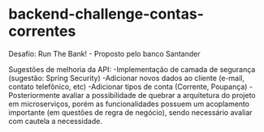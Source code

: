 # backend-challenge-contas-correntes
Desafio: Run The Bank! - Proposto pelo banco Santander

Sugestões de melhoria da API: 
-Implementação de camada de segurança (sugestão: Spring Security)
-Adicionar novos dados ao cliente (e-mail, contato telefônico, etc)
-Adicionar tipos de conta (Corrente, Poupança)
-Posteriormente avaliar a possibilidade de quebrar a arquitetura do projeto em microserviços,
porém as funcionalidades possuem um acoplamento importante (em questões de regra de negócio), 
sendo necessário avaliar com cautela a necessidade.
